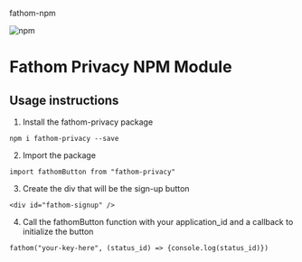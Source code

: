 fathom-npm

![npm](https://img.shields.io/npm/v/fathom-privacy) 
# Fathom Privacy NPM Module

## Usage instructions

1. Install the fathom-privacy package 

```npm i fathom-privacy --save```

2. Import the package 

```import fathomButton from "fathom-privacy"```

3. Create the div that will be the sign-up button 

```<div id="fathom-signup" />```

4. Call the fathomButton function with your application_id and a callback to initialize the button 

```fathom("your-key-here", (status_id) => {console.log(status_id)})``` 
